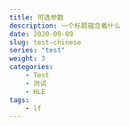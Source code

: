 ```yaml
---
title: 可选参数
description: 一个标题蕴含着什么
date: 2020-09-09
slug: test-chinese
series: "test"
weight: 3
categories:
    - Test
    - 测试
    - HLE
tags:
    - lf
---
```




